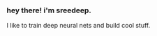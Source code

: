 ### hey there! i'm sreedeep.
I like to train deep neural nets and build cool stuff.                             
